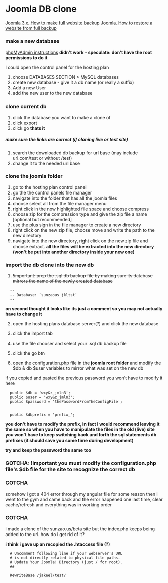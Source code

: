 # Joomla DB clone

[Joomla 3.x. How to make full website backup](https://www.templatemonster.com/help/joomla-3-x-how-to-make-full-website-backup.html)
[Joomla. How to restore a website from full backup](https://www.templatemonster.com/help/joomla-how-to-restore-a-website-from-full-backup.html)

### make a new database
[phpMyAdmin instructions](http://webvaultwiki.com.au/Default.aspx?Page=Create-Mysql-Database-User-Phpmyadmin&NS=&AspxAutoDetectCookieSupport=1)
**didn't work - speculate: don't have the root permissions to do it**

I could open the control panel for the hosting plan    
1. choose DATABASES SECTION > MySQL databases   
2. create new database - give it a db name (or really a suffix)
3. Add a new User
4. add the new user to the new database

### clone current db
1. click the database you want to make a clone of
2. click export
3. click go
**thats it**


##### make sure the links are correct (if cloning live or test site)
1. search the downloaded db backup for url base (may include url.com/test or without /test)
2. change it to the needed url base


### clone the joomla folder
1. go to the hosting plan control panel
2. go the the control panels file manager
3. navigate into the folder that has all the joomla files
4. choose select all from the file manager menu
5. right click in the now highlighted file space and choose compress
6. choose zip for the compression type and give the zip file a name [optional but recommended]
7. use the plus sign in the file manager to create a new directory
8. right click on the new zip file, choose move and write the path to the new directory
9. navigate into the new directory, right click on the new zip file and choose extract.
**all the files will be extracted into the new directory (won't be put into another directory inside your new one)**


### import the db clone into the new db
1. ~~!important:  prep the .sql db backup file by making sure its  database mirrors the name of the newly created database~~
```
  --
  -- Database: `sunzaous_jkltst`
  --
```
**on second thought it looks like its just a comment so you may not actually have to change it**



2. open the hosting plans database server(?) and click the new database   
3. click the import tab   
4. use the file chooser and select your .sql db backup file
5. click the go btn


6. open the configuration.php file in the **joomla root folder** and modify the $db & db $user variables to mirror what was set on the new db

if you copied and pasted the previous password you won't have to modify it here
```
  public $db = 'wxy&z_jmln3';
  public $user = 'wxy&z_jmln3';
  public $password = 'thePasswordFromTheConfigFile';


  public $dbprefix = 'prefix_';
```
**you don't have to modify the prefix, in fact i would recommend leaving it the same so when you have to manipulate the files in the old (live) site you won't have to keep switching back and forth the sql statements db prefixes (it should save you some time during development)**

**try and keep the password the same too**

### GOTCHA: !important you must modify the configuration.php file's $db file for the site to recognize the correct db

### GOTCHA
somehow i got a 404 error through my angular file for some reason then i went to the gym and came back and the error happened one last time, clear cache/refresh and everything was in working order

### GOTCHA
i made a clone of the sunzao.us/beta site but the index.php keeps being added to the url.
how do i get rid of it?

**i think i gave up an recopied the .htaccess file (?)**
```
  # Uncomment following line if your webserver's URL
  # is not directly related to physical file paths.
  # Update Your Joomla! Directory (just / for root).
  ##

  RewriteBase /jakeel/test/
```

